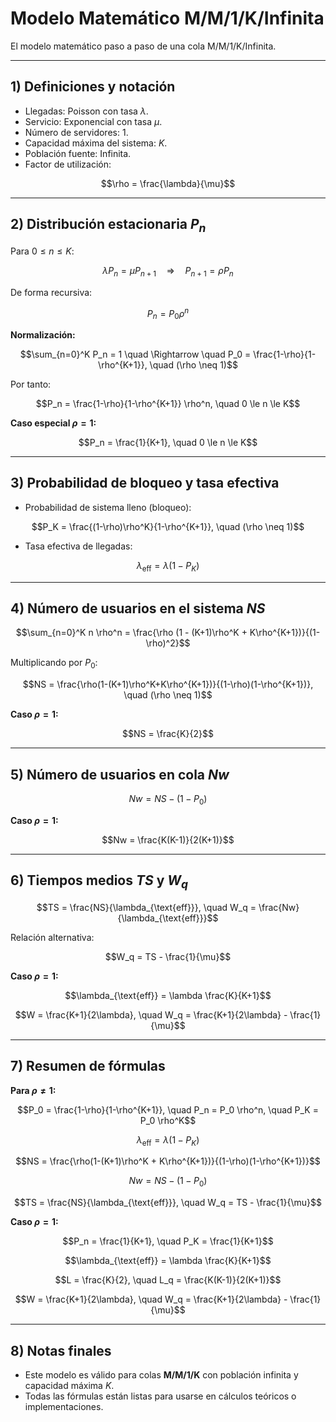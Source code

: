 
# Modelo Matemático M/M/1/K/Infinita

El modelo matemático paso a paso de una cola M/M/1/K/Infinita.  

---

## 1) Definiciones y notación

- Llegadas: Poisson con tasa $\lambda$.  
- Servicio: Exponencial con tasa $\mu$.  
- Número de servidores: $1$.  
- Capacidad máxima del sistema: $K$.  
- Población fuente: Infinita.  
- Factor de utilización:  

```math
\rho = \frac{\lambda}{\mu}
```

---

## 2) Distribución estacionaria $P_n$

Para $0 \le n \le K$:

```math
\lambda P_n = \mu P_{n+1} \quad \Rightarrow \quad P_{n+1} = \rho P_n
```

De forma recursiva:

```math
P_n = P_0 \rho^n
```

**Normalización:**  

```math
\sum_{n=0}^K P_n = 1 \quad \Rightarrow \quad P_0 = \frac{1-\rho}{1-\rho^{K+1}}, \quad (\rho \neq 1)
```

Por tanto:

```math
P_n = \frac{1-\rho}{1-\rho^{K+1}} \rho^n, \quad 0 \le n \le K
```

**Caso especial $\rho=1$:**
```math
P_n = \frac{1}{K+1}, \quad 0 \le n \le K
```

---

## 3) Probabilidad de bloqueo y tasa efectiva

- Probabilidad de sistema lleno (bloqueo):  

```math
P_K = \frac{(1-\rho)\rho^K}{1-\rho^{K+1}}, \quad (\rho \neq 1)
```

- Tasa efectiva de llegadas:  

```math
\lambda_{\text{eff}} = \lambda(1 - P_K)
```

---

## 4) Número de usuarios en el sistema $NS$

```math
\sum_{n=0}^K n \rho^n = \frac{\rho (1 - (K+1)\rho^K + K\rho^{K+1})}{(1-\rho)^2}
```

Multiplicando por $P_0$:  

```math
NS = \frac{\rho(1-(K+1)\rho^K+K\rho^{K+1})}{(1-\rho)(1-\rho^{K+1})}, \quad (\rho \neq 1)
```

**Caso $\rho=1$:**
```math
NS = \frac{K}{2}
```

---

## 5) Número de usuarios en cola $Nw$

```math
Nw = NS - (1-P_0)
```

**Caso $\rho=1$:**
```math
Nw = \frac{K(K-1)}{2(K+1)}
```

---

## 6) Tiempos medios $TS$ y $W_q$

```math
TS = \frac{NS}{\lambda_{\text{eff}}}, \quad W_q = \frac{Nw}{\lambda_{\text{eff}}}
```

Relación alternativa:  

```math
W_q = TS - \frac{1}{\mu}
```

**Caso $\rho=1$:**
```math
\lambda_{\text{eff}} = \lambda \frac{K}{K+1}
```
```math
W = \frac{K+1}{2\lambda}, \quad W_q = \frac{K+1}{2\lambda} - \frac{1}{\mu}
```

---

## 7) Resumen de fórmulas

**Para $\rho \neq 1$:**
```math
P_0 = \frac{1-\rho}{1-\rho^{K+1}}, \quad P_n = P_0 \rho^n, \quad P_K = P_0 \rho^K
```
```math
\lambda_{\text{eff}} = \lambda(1-P_K)
```
```math
NS = \frac{\rho(1-(K+1)\rho^K + K\rho^{K+1})}{(1-\rho)(1-\rho^{K+1})}
```
```math
Nw = NS - (1-P_0)
```
```math
TS = \frac{NS}{\lambda_{\text{eff}}}, \quad W_q = TS - \frac{1}{\mu}
```

**Caso $\rho=1$:**
```math
P_n = \frac{1}{K+1}, \quad P_K = \frac{1}{K+1}
```
```math
\lambda_{\text{eff}} = \lambda \frac{K}{K+1}
```
```math
L = \frac{K}{2}, \quad L_q = \frac{K(K-1)}{2(K+1)}
```
```math
W = \frac{K+1}{2\lambda}, \quad W_q = \frac{K+1}{2\lambda} - \frac{1}{\mu}
```

---

## 8) Notas finales

- Este modelo es válido para colas **M/M/1/K** con población infinita y capacidad máxima $K$.  
- Todas las fórmulas están listas para usarse en cálculos teóricos o implementaciones.  
